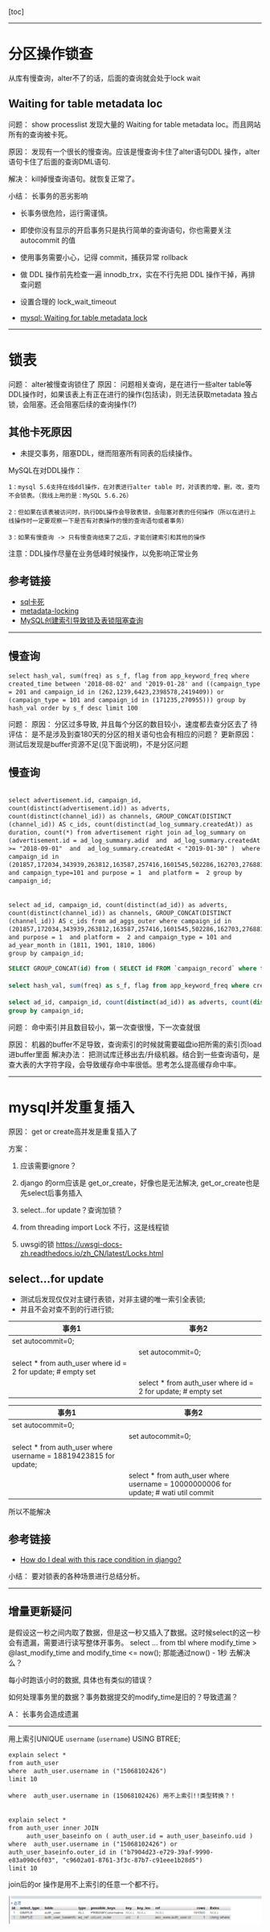 [toc]

---
# 分区操作锁查
从库有慢查询，alter不了的话，后面的查询就会处于lock wait

## Waiting for table metadata loc

问题： show processlist 发现大量的 Waiting for table metadata loc。而且网站所有的查询被卡死。

原因： 发现有一个很长的慢查询。应该是慢查询卡住了alter语句DDL 操作，alter语句卡住了后面的查询DML语句.

解决： kill掉慢查询语句。就恢复正常了。

小结： 长事务的恶劣影响


- 长事务很危险，运行需谨慎。
- 即使你没有显示的开启事务只是执行简单的查询语句，你也需要关注 autocommit 的值
- 使用事务需要小心，记得 commit，捕获异常 rollback
- 做 DDL 操作前先检查一遍 innodb_trx，实在不行先把 DDL 操作干掉，再排查问题
- 设置合理的 lock_wait_timeout

- [mysql: Waiting for table metadata lock](https://zhuanlan.zhihu.com/p/30551926)


---
# 锁表
问题： alter被慢查询锁住了
原因： 问题相关查询，是在进行一些alter table等DDL操作时，如果该表上有正在进行的操作(包括读)，则无法获取metadata 独占锁，会阻塞。还会阻塞后续的查询操作(?)

## 其他卡死原因
- 未提交事务，阻塞DDL，继而阻塞所有同表的后续操作。

MySQL在对DDL操作：

    1：mysql 5.6支持在线ddl操作，在对表进行alter table 时，对该表的增，删，改，查均不会锁表。（我线上用的是：MySQL 5.6.26）

    2：但如果在该表被访问时，执行DDL操作会导致表锁，会阻塞对表的任何操作（所以在进行上线操作时一定要观察一下是否有对表操作的慢的查询语句或者事务）

    3：如果有慢查询 -> 只有慢查询结束了之后，才能创建索引和其他的操作

注意：DDL操作尽量在业务低峰时候操作，以免影响正常业务

## 参考链接
* [sql卡死](https://1181731633.iteye.com/blog/2330291)
* [metadata-locking](https://dev.mysql.com/doc/refman/5.5/en/metadata-locking.html)
* [MySQL创建索引导致锁及表锁阻塞查询](https://blog.csdn.net/leyangjun/article/details/100115400)

---

## 慢查询

```
select hash_val, sum(freq) as s_f, flag from app_keyword_freq where created_time between '2018-08-02' and '2019-01-28' and ((campaign_type = 201 and campaign_id in (262,1239,6423,2398578,2419409)) or (campaign_type = 101 and campaign_id in (171235,270955))) group by hash_val order by s_f desc limit 100
```

问题：
原因： 分区过多导致, 并且每个分区的数目较小，速度都去查分区去了
待评估： 是不是涉及到查180天的分区的相关语句也会有相应的问题？
更新原因： 测试后发现是buffer资源不足(见下面说明)，不是分区问题


## 慢查询

```

select advertisement.id, campaign_id, count(distinct(advertisement.id)) as adverts, count(distinct(channel_id)) as channels, GROUP_CONCAT(DISTINCT (channel_id)) AS c_ids, count(distinct(ad_log_summary.createdAt)) as duration, count(*) from advertisement right join ad_log_summary on (advertisement.id = ad_log_summary.adid  and  ad_log_summary.createdAt >= "2018-09-01"  and  ad_log_summary.createdAt < "2019-01-30" )  where campaign_id in (201857,172034,343939,263812,163587,257416,1601545,502286,162703,276881,162838,331286,176156,182565,159528,4679085,191922,271413,168119,205626,5448507,1453372,1603515,7492410,7440705,159816,197200,5664853,7452889,7554146,164326,163581,5505897,1625838,180722,1623797,1407353)  and campaign_type=101 and purpose = 1  and platform =  2 group by campaign_id;


select ad_id, campaign_id, count(distinct(ad_id)) as adverts, count(distinct(channel_id)) as channels, GROUP_CONCAT(DISTINCT (channel_id)) AS c_ids from ad_aggs_outer where campaign_id in (201857,172034,343939,263812,163587,257416,1601545,502286,162703,276881,162838,331286,176156,182565,159528,4679085,191922,271413,168119,205626,5448507,1453372,1603515,7492410,7440705,159816,197200,5664853,7452889,7554146,164326,163581,5505897,1625838,180722,1623797,1407353)  and purpose = 1  and platform =  2 and campaign_type = 101 and ad_year_month in (1811, 1901, 1810, 1806)
group by campaign_id;
```

```sql
SELECT GROUP_CONCAT(id) from ( SELECT id FROM `campaign_record` where type_id = 101 ORDER by rand() LIMIT 20) as t;

select hash_val, sum(freq) as s_f, flag from app_keyword_freq where created_time between '2018-08-02' and '2019-01-28' and ((campaign_type = 201 and campaign_id in (262,1239,6423,2398578,2419409)) or (campaign_type = 101 and campaign_id in (171235,270955))) group by hash_val order by s_f desc limit 100;

select ad_id, campaign_id, count(distinct(ad_id)) as adverts, count(distinct(channel_id)) as channels, GROUP_CONCAT(DISTINCT (channel_id)) AS c_ids from ad_aggs_outer where campaign_id in (201857,172034,343939,263812,163587,257416,1601545,502286,162703,276881,162838,331286,176156,182565,159528,4679085,191922,271413,168119,205626,5448507,1453372,1603515,7492410,7440705,159816,197200,5664853,7452889,7554146,164326,163581,5505897,1625838,180722,1623797,1407353)  and purpose = 1  and platform =  2 and campaign_type = 101 and ad_year_month in (1811, 1901, 1810, 1806)
group by campaign_id;

```
问题： 命中索引并且数目较小，第一次查很慢，下一次查就很

原因： 机器的buffer不足导致，查询索引的时候就需要磁盘io把所需的索引页load进buffer里面
解决办法： 把测试库迁移出去/升级机器。结合到一些查询语句，是查大表的大字符字段，会导致缓存命中率很低。思考怎么提高缓存命中率。

---
# mysql并发重复插入

原因： get or create高并发是重复插入了

方案：

1. 应该需要ignore？

2. django 的orm应该是 get_or_create，好像也是无法解决, get_or_create也是先select后事务插入

3. select...for update？查询加锁？

4. from threading import Lock  不行，这是线程锁

5. uwsgi的锁 https://uwsgi-docs-zh.readthedocs.io/zh_CN/latest/Locks.html

## select...for update
- 测试后发现仅仅对主键行表锁，对非主键的唯一索引全表锁;
- 并且不会对查不到的行进行锁;

|      事务1            | 事务2|
| ----------------- | ---------------------------- |
|set autocommit=0; | |
| | set autocommit=0;|
| select * from auth_user where id = 2 for update; # empty set| |
| | select * from auth_user where id = 2 for update; # empty set|

| 事务1                 | 事务2                        |
| ----------------- | ---------------------------- |
|set autocommit=0; | |
| | set autocommit=0;|
| select * from auth_user where username = 18819423815 for update;| |
| | select * from auth_user where username = 10000000006 for update; # wati util commit |
所以不能解决

## 参考链接
* [How do I deal with this race condition in django?](https://stackoverflow.com/questions/2235318/how-do-i-deal-with-this-race-condition-in-django)

小结： 要对锁表的各种场景进行总结分析。

---

## 增量更新疑问

是假设这一秒之间内取了数据，但是这一秒又插入了数据。这时候select的这一秒会有遗漏，需要进行读写整体开事务。
select ... from tbl where modify_time > @last_modify_time and modify_time <= now();
那能通过now() - 1秒 去解决么？

每小时跑该小时的数据, 具体也有类似的错误？

如何处理事务里的数据？事务数据提交的modify_time是旧的？导致遗漏？

A： 长事务会造成遗漏

---

用上索引UNIQUE `username` (`username`) USING BTREE;
```
explain select *
from auth_user
where  auth_user.username in ("15068102426")
limit 10

where  auth_user.username in (15068102426) 用不上索引!!类型转换？！


explain select *
from auth_user inner JOIN
     auth_user_baseinfo on ( auth_user.id = auth_user_baseinfo.uid )
where  auth_user.username in ("15068102426") or auth_user_baseinfo.outer_id in ("b7904d23-e729-39af-9990-e83a090c6f03", "c9602a01-8761-3f3c-87b7-c91eee1b28d5")
limit 10
```
join后的or 操作是用不上索引的任意一个都不行。

![](.问题_images/ce2f93c7.png)
